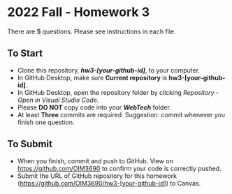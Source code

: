 # 2022 Fall - Homework 3

There are **5** questions. Please see instructions in each file. 

## To Start

- Clone this repository, ***hw3-[your-github-id]***, to your computer. 
- In GitHub Desktop, make sure **Current repository** is **hw3-[your-github-id]**.
- In GitHub Desktop, open the repository folder by clicking *Repository* - *Open in Visual Studio Code*.
- Please **DO NOT** copy code into your ***WebTech*** folder.
- At least **Three** commits are required. Suggestion: commit whenever you finish one question.

## To Submit

- When you finish, commit and push to GitHub. View on https://github.com/OIM3690 to confirm your code is correctly pushed.
- Submit the URL of GitHub repository for this homework (https://github.com/OIM3690/hw3-[your-github-id]) to Canvas.
